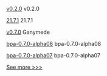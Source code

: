 
[v0.2.0](https://github.com/hyperledger/aries-askar/releases/tag/v0.2.0) v0.2.0

[21.7.1](https://github.com/hyperledger/besu/releases/tag/21.7.1) 21.7.1

[v0.7.0](https://github.com/hyperledger-labs/go-perun/releases/tag/v0.7.0) Ganymede

[bpa-0.7.0-alpha08](https://github.com/hyperledger-labs/business-partner-agent-chart/releases/tag/bpa-0.7.0-alpha08) bpa-0.7.0-alpha08

[bpa-0.7.0-alpha07](https://github.com/hyperledger-labs/business-partner-agent-chart/releases/tag/bpa-0.7.0-alpha07) bpa-0.7.0-alpha07


[See more >>>](https://start-here.hyperledger.org/releases)
